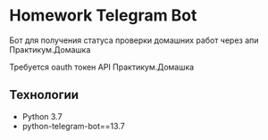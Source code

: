 # Homework Telegram Bot
Бот для получения статуса проверки домашних работ через апи Практикум.Домашка

Требуется oauth токен API Практикум.Домашка

## Технологии
- Python 3.7
- python-telegram-bot==13.7
